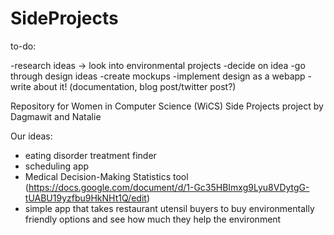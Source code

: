 # SideProjects


to-do:

-research ideas -> look into environmental projects
-decide on idea
-go through design ideas
-create mockups
-implement design as a webapp
-write about it! (documentation, blog post/twitter post?)


Repository for Women in Computer Science (WiCS) Side Projects project by Dagmawit and Natalie

Our ideas:

* eating disorder treatment finder
* scheduling app
* Medical Decision-Making Statistics tool (https://docs.google.com/document/d/1-Gc35HBImxg9Lyu8VDytgG-tUABU19yzfbu9HkNHt1Q/edit)
* simple app that takes restaurant utensil buyers to buy environmentally friendly options and see how much they help the environment


